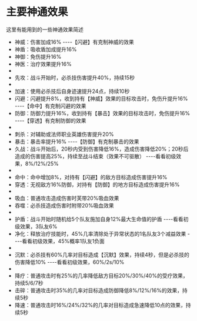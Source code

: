 # 主要神通效果
这里有能用到的一些神通效果简述

* 神威：伤害加成16%												   ----【闪避】有克制神威的效果
* 神盾：吸收盾加成提升16%
* 神御：免伤提升16%
* 神医：治疗效果提升16%
* 
* 先攻：战斗开始时，必杀技伤害提升40%，持续15秒
* 
* 加速：使用必杀技后自身迹速提升24点，持续10秒
* 闪避：闪避提升8%，收到持有【神威】效果的目标攻击时，免伤升提升16%		----【命中】有克制闪避的效果
* 防御：防御力提升16%，收到持有【暴击】效果的目标攻击时，免伤提升16%		----【穿透】有克制防御的效果
* 
* 刺杀：对辅助或法师职业英雄伤害提升20%
* 暴击：暴击率提升16%														----【防御】有克制暴击的效果
* 久战：战斗开始后，20秒内受到伤害降低16%，造成伤害降低20%；20秒后造成的伤害提高25%，持续至战斗结束（效果不可驱散）		----看看初级效果，8%/12%/25%
* 
* 命中：命中增加8%，对持有【闪避】的敌方目标造成伤害提升16%
* 穿透：无视敌方16%防御，对持有【防御】的地方目标造成伤害提升16%
* 
* 吸血：普通攻击造成伤害时芙带20%吸血效果
* 吞噬：必杀技造成伤害时附带20%吸血效果
* 
* 护盾：战斗开始时随机给5个队友施加自身12%最大生命值的护盾						   ----看看初级效果，3队友6%
* 净化：释放治疗技能时，45%几率清除处于异常状态的1名队友3个减益效果					----看看初级效果，45%概率1队友1负面
* 
* 沉默：必杀技有60%几率对目标造成【沉默】效果，持续4秒，但是必杀技的伤害降低10%		----看看初级效果，60%/2s/10%
* 
* 降疗：普通攻击时有25%的几率降低敌方目标20%/30%/40%的受疗效果，持续5/6/7秒
* 击碎：普通攻击时35%的几率对目标造成防御降低8%/12%/16%的效果，持续5秒
* 降速：普通攻击时16%/24%/32%的几率对目标造成急速降低10点的效果，持续5秒
